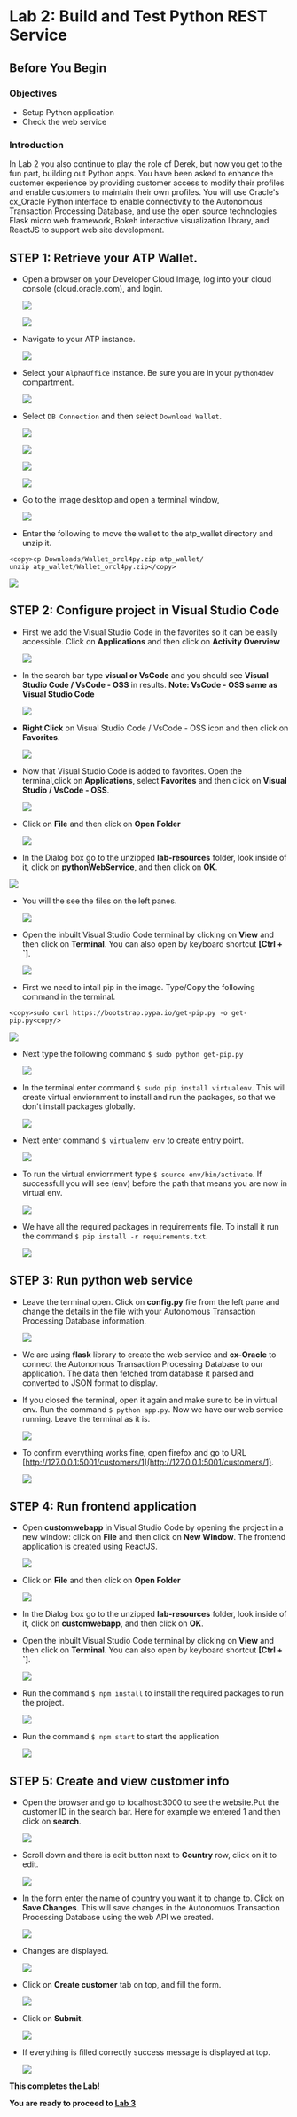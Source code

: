 # Lab 2: Build and Test Python REST Service

## Before You Begin
### Objectives
- Setup Python application 
- Check the web service

### Introduction

In Lab 2 you also continue to play the role of Derek, but now you get to the fun part, building out Python apps.  You have been asked to enhance the customer experience by providing customer access to modify their profiles and enable customers to maintain their own profiles.  You will use Oracle's cx_Oracle Python interface to enable connectivity to the Autonomous Transaction Processing Database, and use the open source technologies Flask micro web framework, Bokeh interactive visualization library, and ReactJS  to support web site development.

## **STEP 1:** Retrieve your ATP Wallet.

- Open a browser on your Developer Cloud Image, log into your cloud console (cloud.oracle.com), and login.

  ![](images/2/001.png " ")

  ![](images/2/002.png " ")

- Navigate to your ATP instance.

  ![](images/2/003.png " ")

- Select your `AlphaOffice` instance.  Be sure you are in your `python4dev` compartment.

  ![](images/2/004.png " ")

- Select `DB Connection` and then select `Download Wallet`.

  ![](images/2/005.png " ")

  ![](images/2/006.png " ")

  ![](images/2/007.png " ")

  ![](images/2/008.png " ")

- Go to the image desktop and open a terminal window, 

  ![](images/2/009.png " ")

- Enter the following to move the wallet to the atp_wallet directory and unzip it.
```
<copy>cp Downloads/Wallet_orcl4py.zip atp_wallet/
unzip atp_wallet/Wallet_orcl4py.zip</copy>
```

  ![](images/2/010.png " ")


## **STEP 2:** Configure project in Visual Studio Code

- First we add the Visual Studio Code in the favorites so it can be easily accessible. Click on **Applications** and then click on **Activity Overview**

  ![](images/2/0-1.png " ")

- In the search bar type **visual or VsCode** and you should see **Visual Studio Code / VsCode - OSS** in results. **Note: VsCode - OSS same as Visual Studio Code**

  ![](images/2/0-2.png " ")

- **Right Click** on Visual Studio Code / VsCode - OSS icon and then click on **Favorites**. 

  ![](images/2/0-3.png " ")

- Now that Visual Studio Code is added to favorites. Open the terminal,click on **Applications**, select **Favorites** and then click on **Visual Studio / VsCode - OSS**.

  ![](images/2/1-1.png " ")

- Click on **File** and then click on **Open Folder** 

  ![](images/2/1.png " ")

-  In the Dialog box go to the unzipped **lab-resources** folder, look inside of it, click on **pythonWebService**, and then click on **OK**.

  ![](images/2/2.png " ")

- You will the see the files on the left panes.

  ![](images/2/3.png " ")

- Open the inbuilt Visual Studio Code terminal by clicking on **View** and then click on **Terminal**. You can also open by keyboard shortcut **[Ctrl + `]**.

  ![](images/2/4.png " ")

- First we need to intall pip in the image. Type/Copy the following command in the terminal. 
```
<copy>sudo curl https://bootstrap.pypa.io/get-pip.py -o get-pip.py<copy/>
```

  ![](images/2/5-1.png " ")

- Next type the following command `$ sudo python get-pip.py`

  ![](images/2/5-2.png " ")

- In the terminal enter command `$ sudo pip install virtualenv`. This will create virtual enviornment to install and run the packages, so that we don't install packages globally.

  ![](images/2/5.png " ")

- Next enter command `$ virtualenv env` to create entry point.

  ![](images/2/6.png " ")

- To run the virtual enviornment type `$ source env/bin/activate`. If successfull you will see (env) before the path that means you are now in virtual env.

  ![](images/2/7.png " ")

- We have all the required packages in requirements file. To install it run the command `$ pip install -r requirements.txt`.

  ![](images/2/8.png " ")

## **STEP 3:** Run python web service

- Leave the terminal open. Click on **config.py** file from the left pane and change the details in the file with your Autonomous Transaction Processing Database information.

  ![](images/2/9.png " ")

- We are using **flask** library to create the web service and **cx-Oracle** to connect the Autonomous Transaction Processing Database to our application. The data then fetched from database it parsed and converted to JSON format to display.
- If you closed the terminal, open it again and make sure to be in virtual env. Run the command `$ python app.py`. Now we have our web service running. Leave the terminal as it is.

  ![](images/2/10.png " ")

- To confirm everything works fine, open firefox and go to URL [http://127.0.0.1:5001/customers/1](http://127.0.0.1:5001/customers/1).
    
  ![](images/2/11.png " ")

## **STEP 4:** Run frontend application

- Open **customwebapp** in Visual Studio Code by opening the project in a new window: click on **File** and then click on **New Window**. The frontend application is created using ReactJS.

  ![](images/2/12-1.png " ")

- Click on **File** and then click on **Open Folder** 

  ![](images/2/1.png " ")

-  In the Dialog box go to the unzipped **lab-resources** folder, look inside of it, click on **customwebapp**, and then click on **OK**.

- Open the inbuilt Visual Studio Code terminal by clicking on **View** and then click on **Terminal**. You can also open by keyboard shortcut **[Ctrl + `]**.

  ![](images/2/4.png " ")

- Run the command `$ npm install` to install the required packages to run the project.

  ![](images/2/12.png " ")

- Run the command `$ npm start` to start the application 

  ![](images/2/13.png " ")

## **STEP 5:** Create and view customer info

- Open the browser and go to localhost:3000 to see the website.Put the customer ID in the search bar. Here for example we entered 1 and then click on **search**.

  ![](images/2/14.png " ")

- Scroll down and there is edit button next to **Country** row, click on it to edit.

  ![](images/2/15.png " ")
  
- In the form enter the name of country you want it to change to. Click on **Save Changes**. This will save changes in the Autonomuos Transaction Processing Database using the web API we created.

  ![](images/2/16.png " ")
   
- Changes are displayed.
    
  ![](images/2/17.png " ")

- Click on **Create customer** tab on top, and fill the form.

  ![](images/2/18.png " ")
  
- Click on **Submit**.

  ![](images/2/19.png " ")

- If everything is filled correctly success message is displayed at top.
    
  ![](images/2/20.png " ")

**This completes the Lab!**

**You are ready to proceed to [Lab 3](3.md)**